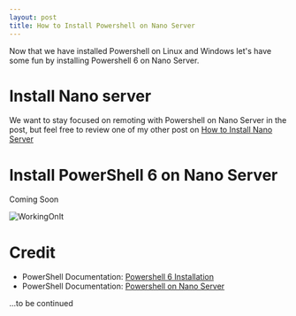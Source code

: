 ```yaml
---
layout: post
title: How to Install Powershell on Nano Server
---
```


Now that we have installed Powershell on Linux and Windows let's have some fun by installing Powershell 6 on Nano Server.

# Install Nano server

We want to stay focused on remoting with Powershell on Nano Server in the post, but feel free to review one of my other post on [How to Install Nano Server](https://dejulia489.github.io/2017-05-07-InstallNanoServer/)

# Install PowerShell 6 on Nano Server

Coming Soon

![WorkingOnIt](https://dejulia489.github.io/img/WorkingOnIt.gif)

# Credit

* PowerShell Documentation: [Powershell 6 Installation](https://github.com/PowerShell/PowerShell/blob/master/docs/installation/windows.md#msi)
* PowerShell Documentation: [Powershell on Nano Server](https://docs.microsoft.com/en-us/windows-server/get-started/powershell-on-nano-server)

...to be continued